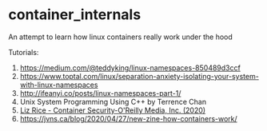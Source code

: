 # container_internals
An attempt to learn how linux containers really work under the hood

Tutorials:

1. https://medium.com/@teddyking/linux-namespaces-850489d3ccf
2. https://www.toptal.com/linux/separation-anxiety-isolating-your-system-with-linux-namespaces
3. http://ifeanyi.co/posts/linux-namespaces-part-1/
4. Unix System Programming Using C++ by Terrence Chan
5. [Liz Rice - Container Security-O'Reilly Media, Inc. (2020)](https://github.com/bhargavbhegde7/container_internals/blob/master/Liz%20Rice%20-%20Container%20Security-O'Reilly%20Media%2C%20Inc.%20(2020).pdf)
6. https://jvns.ca/blog/2020/04/27/new-zine-how-containers-work/
